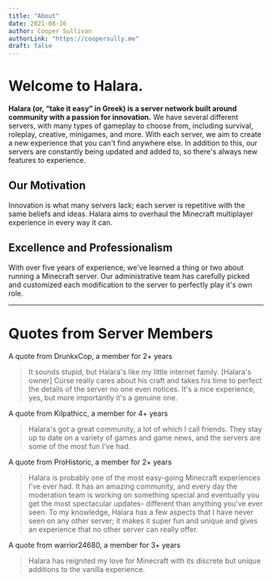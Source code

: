 ```yaml
---
title: "About"
date: 2021-08-16
author: Cooper Sullivan
authorLink: "https://coopersully.me"
draft: false
---
```


# Welcome to Halara.
**Halara (or, “take it easy” in Greek) is a server network built around community with a passion for innovation.**
We have several different servers, with many types of gameplay to choose from, including survival, roleplay, creative, minigames, and more.
With each server, we aim to create a new experience that you can't find anywhere else.
In addition to this, our servers are constantly being updated and added to, so there's always new features to experience.

## Our Motivation
Innovation is what many servers lack; each server is repetitive with the same beliefs and ideas.
Halara aims to overhaul the Minecraft multiplayer experience in every way it can.

## Excellence and Professionalism
With over five years of experience, we've learned a thing or two about running a Minecraft server.
Our administrative team has carefully picked and customized each modification to the server to perfectly play it's own role.

***

# Quotes from Server Members

A quote from DrunkxCop, a member for 2+ years
> It sounds stupid, but Halara's like my little internet family. [Halara's owner] Curse really cares about his craft
and takes his time to perfect the details of the server no one even notices. It's a nice experience, yes, but 
more importantly it's a genuine one.

A quote from Kilpathicc, a member for 4+ years
> Halara's got a great community, a lot of which I call friends. They stay up to date on a variety of games and game news, and the servers are some of the most fun I've had.

A quote from ProHistoric, a member for 2+ years
> Halara is probably one of the most easy-going Minecraft experiences I’ve ever had.
It has an amazing community, and every day the moderation team is working on something special and eventually you get the most spectacular updates- different than anything you’ve ever seen. 
To my knowledge, Halara has a few aspects that I have never seen on any other server; it makes it super fun and unique and gives an experience that no other server can really offer.

A quote from warrior24680, a member for 3+ years
> Halara has reignited my love for Minecraft with its discrete but unique additions to the vanilla experience.